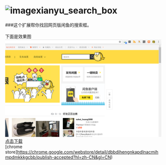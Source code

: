 ![image](./icon_png)xianyu_search_box<br/>
===============================================
###这个扩展帮你找回网页版闲鱼的搜索框。<br/>
<br/>
下面是效果图<br/>
![image](./example_UI.PNG)
<br/>
[点击下载](./xianyu_search_box.crx)<br/>
[chrome store]https://chrome.google.com/webstore/detail/dbbdihengnkapdlnacmihmpdmkkkgcbb/publish-accepted?hl=zh-CN&gl=CN)

